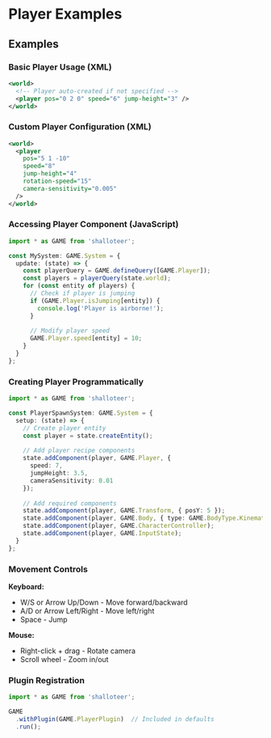 # Player Examples

## Examples

### Basic Player Usage (XML)

```xml
<world>
  <!-- Player auto-created if not specified -->
  <player pos="0 2 0" speed="6" jump-height="3" />
</world>
```

### Custom Player Configuration (XML)

```xml
<world>
  <player 
    pos="5 1 -10"
    speed="8"
    jump-height="4"
    rotation-speed="15"
    camera-sensitivity="0.005"
  />
</world>
```

### Accessing Player Component (JavaScript)

```typescript
import * as GAME from 'shalloteer';

const MySystem: GAME.System = {
  update: (state) => {
    const playerQuery = GAME.defineQuery([GAME.Player]);
    const players = playerQuery(state.world);
    for (const entity of players) {
      // Check if player is jumping
      if (GAME.Player.isJumping[entity]) {
        console.log('Player is airborne!');
      }
      
      // Modify player speed
      GAME.Player.speed[entity] = 10;
    }
  }
};
```

### Creating Player Programmatically

```typescript
import * as GAME from 'shalloteer';

const PlayerSpawnSystem: GAME.System = {
  setup: (state) => {
    // Create player entity
    const player = state.createEntity();
    
    // Add player recipe components
    state.addComponent(player, GAME.Player, {
      speed: 7,
      jumpHeight: 3.5,
      cameraSensitivity: 0.01
    });
    
    // Add required components
    state.addComponent(player, GAME.Transform, { posY: 5 });
    state.addComponent(player, GAME.Body, { type: GAME.BodyType.KinematicPositionBased });
    state.addComponent(player, GAME.CharacterController);
    state.addComponent(player, GAME.InputState);
  }
};
```

### Movement Controls

**Keyboard:**
- W/S or Arrow Up/Down - Move forward/backward
- A/D or Arrow Left/Right - Move left/right 
- Space - Jump

**Mouse:**
- Right-click + drag - Rotate camera
- Scroll wheel - Zoom in/out

### Plugin Registration

```typescript
import * as GAME from 'shalloteer';

GAME
  .withPlugin(GAME.PlayerPlugin)  // Included in defaults
  .run();
```